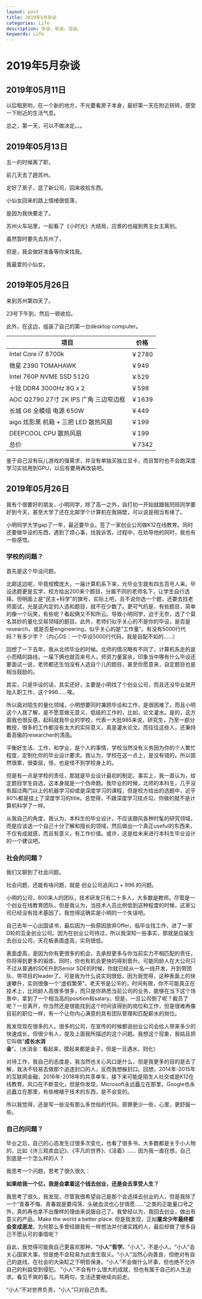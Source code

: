 ```yaml
---
layout: post
title: 2019年5月杂谈
categories: Life
description: 杂谈，有话，没话。
keywords: Life
---
```


# 2019年5月杂谈

## 2019年05月11日

以后租房哟，在一个新的地方，不光要看房子本身，最好第一天在附近转转，感受一下附近的生活气息。



总之，第一天，可以不做决定。。。



## 2019年05月13日

五一的时候离了职，

前几天去了趟苏州。

定好了房子，逛了新公司，回来收拾东西。



小仙女回来的路上情绪很低落，

是因为我快要走了。

苏州火车站里，一起看了《小时光》大结局，应景的也碰到男主女主离别。

虽然暂时要先去苏州了，

但是，我会做好准备等你来找我。

我最爱的小仙女。


## 2019年05月26日

来到苏州第四天了。

23号下午到，然后一顿收拾。

此外，在这边，组装了自己的第一台desktop computer。

| 项目                                  | 价格   |
| ------------------------------------- | ------ |
| Intel Core i7 8700k                   | ￥2780 |
| 微星 Z390 TOMAHAWK                    | ￥949  |
| Intel 760P NVME SSD 512G              | ￥529  |
| 十铨 DDR4 3000Hz 8G x 2               | ￥598  |
| AOC Q2790 27寸 2K IPS 广角 三边窄边框 | ￥1639 |
| 长城 G6 全模组 电源 650W              | ￥449  |
| aigo 炫影黑 机箱 + 三把 LED 散热风扇  | ￥199  |
| DEEPCOOL CPU 散热风扇                 | ￥199  |
| 总价                                  | ￥7342 |

鉴于自己没有玩儿游戏的强需求，并没有单独买独立显卡，而且暂时也不会跑深度学习实验用到GPU，以后有要用再改装吧。



## 2019年05月26日

我有个很要好的朋友，小明同学，除了高一之外，自打初一开始就跟我同班同学要好到今天，甚至大学了还在北邮学个计算机在我隔壁，可以说是相当有缘了。

小明同学大学gap了一年，最近要毕业。签了一家创业公司做K12在线教育。同时还要做毕设的东西，遇到了烦心事，找我诉苦。过程中，在劝导他的同时，我也有一些感悟。

### 学校的问题？

首先是这个毕设问题。

北邮这边呢，毕竟规模庞大，一届计算机系下来，光毕业生就有四五百号人来。毕设选题更是玄学，校方给出200来个题目，分属不同的老师名下，让学生自行选择。但明面上是“民主+科学”的旗号，实际上吧，且不说你选一个题，还要去找老师面试，光是这内定的人选和题目，就不在少数了。更可气的是，有些题目，简单的像一个玩笑，有些呢？看起俩又不知所云。导致小明同学，迫于无奈，选了个莫名其妙的量化交易领域的题目。此外，老师们似乎关心的不是你的毕设，是否是research，或是否是engineering，似乎关心的是“工作量”。有没有5000行代码？有多少字？（内心OS：一个毕设5000行代码，我是自配不如的……）

回想了一下去年，我从北师毕业的时候。北师的情况略有不同了，计算机系走的是小而精的路线，一届下俩也就百来号人，师资力量富余，印象当中哪有什么毕设还要面试一说，老师都还生怕没有人选自个儿的题目，甚至你愿意来，自定题目也是相当鼓励的。

其实，只是毕设的话，其实还好，主要是小明找了个创业公司，而且还没毕业就开始入职工作，这个996……唉。

所以面对陌生的量化领域，小明想要同时兼顾毕设和工作，是很困难了。而且小明这个人我了解，是不愿意做无意义、低级的工作的，比如，论文灌水。是的，这方面我也很反感，起码就我毕业的学校，代表一大批985来说，研究生，乃至一部分教授，很多的工作都没有太大的实际意义，真是灌水论文。而往往这些人，还秉持着高傲的researcher的清高。

平衡好生活、工作，和学业，是个人的事情，学校当然没有义务因为你的个人繁忙程度，定制化你的毕业设计要求。我认为，学校在这一点上，是没有错的。所以固然很累，很委屈，怪，也是怪不到学校身上的。

但是有一点是学校的责任，那就是毕业设计最初的制定。事实上，我一直认为，给定题目学生自选，这本身就是一个伪命题。我毕业的时候，北师的本科生，几乎没有超过两门以上的机器学习抑或是深度学习的课程，但是校方给出的选题中，近乎80%都是挂上了深度学习的title。总觉得，不跟深度学习挂点勾，你做的就不是计算机科学了一样。

从我自己的角度，我认为，本科生的毕业设计，不应该跟风各种时髦的研究领域，而是应该选一个自己十分了解和擅长的领域，然后做出一个真正useful的东西来，不仅有成就感，而且有意义，有工作价值。或许，这是给未来进行本科生毕业设计的一个建议吧。



### 社会的问题？

我们又聊到了社会问题。

社会问题，还能有啥问题，就是 创业公司追风口 + 996 的问题。

小明的公司，800来人的团队，技术研发只有二十多人，大多数是教师。尽管是一个创业在线教育团队，但是我认为，当技术人员比例低到这种程度的时候，这家公司已经没有技术基因了。我觉得这确实是小明的一个失误吧。

自己去年一心出国读书，最后因为一些原因放弃Offer，临毕业找工作，进了一家D轮的互金创业公司。因为在创业公司待过，所以我深知一些事实，那就是应届生去创业公司，天花板表面虚高，实则很低。

表面虚高，是因为你有更很多的机会，去承担更多与你当前实力不相匹配的责任，你将得到更多的锻炼，同时，你也有机会更快的得到晋升。可能同龄人在大公司只不过从普通的SDE升到Senior SDE的时候，你就已经从一名一线开发，升到带团队，带项目的leader了。可是我为什么说实则很低，因为我觉得，这种表面上的快速攀升，实则很像一个“虚假繁荣”。老天爷是公平的，时间有限，你不可能真正在技术上，比同龄人高很多很多，而只是你熟悉当前公司的业务，能够在当下这个场景中，拿到了一个相当高的position和salary。但是，一旦公司倒了呢？裁员了呢？一旦离开，你当然还是很能找到这个时间该得到的岗位和工作，但是很难再像目前的职位一样，有一个让你内心满意的具有团队管理和匹配薪水的岗位。

我发现现在很多的人，很多的公司，在宣传的时候都说创业公司会给人带来多少的快速成长，但很少有人，提及上面我所描述的这个问题。我想这个现象，我姑且把它叫做“**成长水消金**”。（水消金：看起来，摸起来都是金子，但是一旦遇水，则化）

对待工作，我自己的态度是，我当然也关心风口是什么，但是我更多的目的是去了解，我决不轻易去做那个追逐封口的人，反而我想躲封口。回想，2014年-2015年的互联网金融，2016年-2018年的共享单车，接下来可能是陌生人社交或是K12在线教育。风口在不断变化，但是你发现，Microsoft永远矗立在那里，Google也永远矗立在那里，有些根植于技术的东西，是不会变的。

所以我觉得，还是写一些没有那么多世俗的代码，原罪更少一些，心里，更舒服一些。



### 自己的问题？

毕业之后，自己的心态发生过很多次变化，也看了很多书，大多数都是关于小人物的，比如《许三观卖血记》、《平凡的世界》、《活着》……  因为我一直在想，自己到底是一个怎么样的人？

我思考一个问题，思考了很久很久：

**如果给我一个亿，我是会拿着这个钱去创业，还是会去享受人生？**

我思考了很久，我发现，尽管我很希望自己是那个会选择去创业的人，但是我除了一个“青春不悔、青春就是要闯荡、头破血流也心甘情愿……”之类的正能量口号之外，真的再也拿不出像样的理由来说服自己了。我曾经以为，我回去创业，做出有意义的产品，Make the world a better place. 但是我发现，正如**屠龙少年最终都会变成恶龙**，为何那么多曾经跟我有一样想法并付诸实践的人，最后却做了很多自己不愿认可的事情呢？

自此，我觉得可能我自己更喜欢那种，**“小人”哲学**。“小人”，不是小人。“小人”会关心国家大事，但是绝不会轻易为此舍生取义。“小人”当然心向善良，但绝对有自己的底线，在社会的大染缸之下明哲保身。“小人”不会做什么坏事，但也绝不允许自己的利益受到侵犯。 “小人”不会有什么很大的成就，但也有属于自己的人生追求。看见不爽的事儿，骂两句，生活还要继续向前走。

“小人”不对世界负责，“小人”只对自己负责。